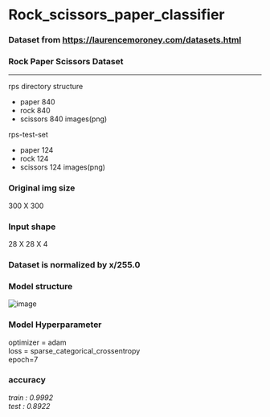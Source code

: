 # Rock_scissors_paper_classifier

### Dataset from https://laurencemoroney.com/datasets.html

### Rock Paper Scissors Dataset
---

rps directory structure
* paper 840 
* rock 840
* scissors 840 images(png)

rps-test-set
* paper 124
* rock 124
* scissors 124 images(png)

### Original img size  
300 X 300
  
  
### Input shape  
28 X 28 X 4  
  
  
### Dataset is normalized by x/255.0  
  
  
### Model structure
![image](https://user-images.githubusercontent.com/53106649/148017906-ff720575-828e-4a5b-8c2e-935857c1b580.png)


### Model Hyperparameter
optimizer = adam  
loss = sparse_categorical_crossentropy  
epoch=7  


### accuracy
_train : 0.9992_  
_test : 0.8922_  
